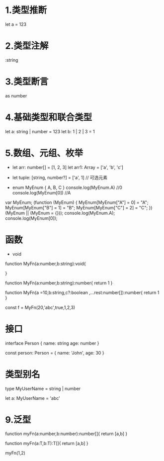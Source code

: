 # 1.类型推断
let a = 123


# 2.类型注解

:string

# 3.类型断言

as number

# 4.基础类型和联合类型

let a: string | number = 123
let b: 1 | 2 | 3 = 1


# 5.数组、元组、枚举

- let arr: number[] = [1, 2, 3]
let arr1: Array<string> = ['a', 'b', 'c']

- let tuple: [string, number?] = ['a', 1]  // 可选元素

- enum MyEnum {
  A,
  B,
  C
}
console.log(MyEnum.A) //0
console.log(MyEnum[0]) //A

var MyEnum;
(function (MyEnum) {
    MyEnum[MyEnum["A"] = 0] = "A";
    MyEnum[MyEnum["B"] = 1] = "B";
    MyEnum[MyEnum["C"] = 2] = "C";
})(MyEnum || (MyEnum = {}));
console.log(MyEnum.A);
console.log(MyEnum[0]);

# 函数

- void

function MyFn(a:number,b:string):void{

}

function MyFn(a:number,b:string):number{
  return 1
}

function MyFn(a =10,b:string,c?:boolean ,...rest:number[]):number{
  return 1
}

const f = MyFn(20,'abc',true,1,2,3)


# 接口

interface Person {
  name: string
  age: number
}

const person: Person = {
  name: 'John',
  age: 30
}


# 类型别名

type MyUserName = string | number

let a: MyUserName = 'abc'


# 9.泛型

function myFn(a:number,b:number):number[]{
  return [a,b]
}

function myFn<T>(a:T,b:T):T[]{
  return [a,b]
}

myFn<number>(1,2)

